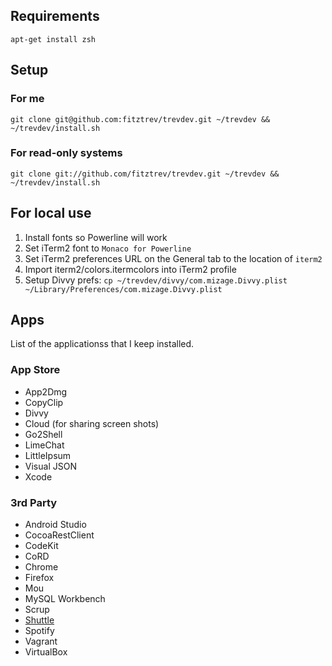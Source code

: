 ## Requirements

`apt-get install zsh`

## Setup

### For me

`git clone git@github.com:fitztrev/trevdev.git ~/trevdev && ~/trevdev/install.sh`

### For read-only systems

`git clone git://github.com/fitztrev/trevdev.git ~/trevdev && ~/trevdev/install.sh`

## For local use

1. Install fonts so Powerline will work
2. Set iTerm2 font to `Monaco for Powerline`
3. Set iTerm2 preferences URL on the General tab to the location of `iterm2`
4. Import iterm2/colors.itermcolors into iTerm2 profile
5. Setup Divvy prefs: `cp ~/trevdev/divvy/com.mizage.Divvy.plist ~/Library/Preferences/com.mizage.Divvy.plist`

## Apps

List of the applicationss that I keep installed.

### App Store
* App2Dmg
* CopyClip
* Divvy
* Cloud (for sharing screen shots)
* Go2Shell
* LimeChat
* LittleIpsum
* Visual JSON
* Xcode

### 3rd Party
* Android Studio
* CocoaRestClient
* CodeKit
* CoRD
* Chrome
* Firefox
* Mou
* MySQL Workbench
* Scrup
* [Shuttle](http://fitztrev.github.io/shuttle/)
* Spotify
* Vagrant
* VirtualBox
